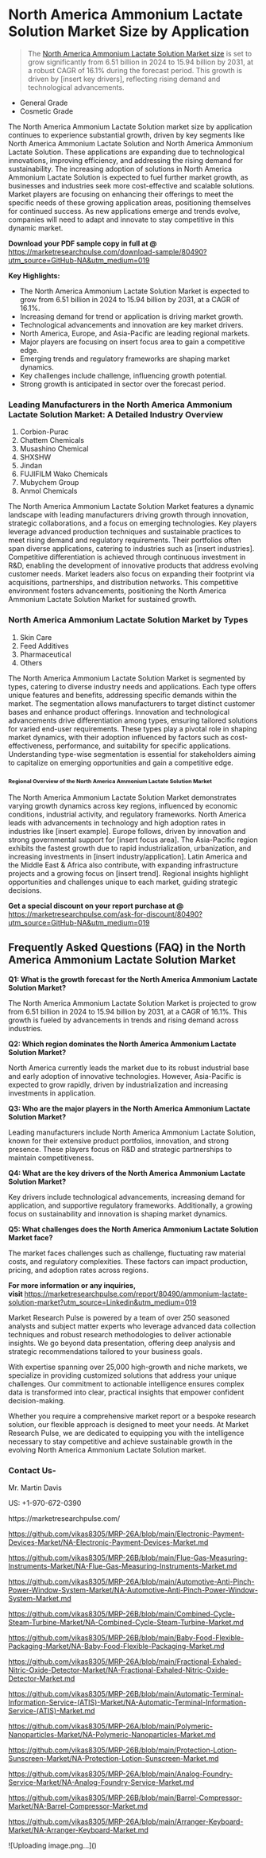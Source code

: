 
<h1>North America Ammonium Lactate Solution Market&nbsp;Size by Application</h1><blockquote><p>The <a href="https://marketresearchpulse.com/download-sample/80490?utm_source=GitHub-NA&amp;utm_medium=019">North America Ammonium Lactate Solution Market size</a> is set to grow significantly from 6.51 billion in 2024 to 15.94 billion by 2031, at a robust CAGR of 16.1% during the forecast period. This growth is driven by [insert key drivers], reflecting rising demand and technological advancements.</p></blockquote><ul><li>General Grade<li> Cosmetic Grade</li></ul><p>The North America Ammonium Lactate Solution market size by application continues to experience substantial growth, driven by key segments like North America Ammonium Lactate Solution and North America Ammonium Lactate Solution. These applications are expanding due to technological innovations, improving efficiency, and addressing the rising demand for sustainability. The increasing adoption of solutions in North America Ammonium Lactate Solution is expected to fuel further market growth, as businesses and industries seek more cost-effective and scalable solutions. Market players are focusing on enhancing their offerings to meet the specific needs of these growing application areas, positioning themselves for continued success. As new applications emerge and trends evolve, companies will need to adapt and innovate to stay competitive in this dynamic market.</p><p><strong>Download your PDF sample copy in full at @ </strong><a href="https://marketresearchpulse.com/download-sample/80490?utm_source=GitHub-NA&amp;utm_medium=019">https://marketresearchpulse.com/download-sample/80490?utm_source=GitHub-NA&amp;utm_medium=019</a></p><p><strong>Key Highlights: </strong></p><ul><li>The North America Ammonium Lactate Solution Market is expected to grow from 6.51 billion in 2024 to 15.94 billion by 2031, at a CAGR of 16.1%.</li><li>Increasing demand for trend or application is driving market growth.</li><li>Technological advancements and innovation are key market drivers.</li><li>North America, Europe, and Asia-Pacific are leading regional markets.</li><li>Major players are focusing on insert focus area to gain a competitive edge.</li><li>Emerging trends and regulatory frameworks are shaping market dynamics.</li><li>Key challenges include challenge, influencing growth potential.</li><li>Strong growth is anticipated in sector over the forecast period.</li></ul><h3>Leading Manufacturers in the North America Ammonium Lactate Solution Market: A Detailed Industry Overview</h3><ol><li>Corbion-Purac</li><li>Chattem Chemicals</li><li>Musashino Chemical</li><li>SHXSHW</li><li>Jindan</li><li>FUJIFILM Wako Chemicals</li><li>Mubychem Group</li><li>Anmol Chemicals</li></ol><div class="flex max-w-full flex-col flex-grow"><div class="min-h-8 text-message flex w-full flex-col items-end gap-2 whitespace-normal break-words [.text-message+&amp;]:mt-5" dir="auto" data-message-author-role="assistant" data-message-id="fd8432e4-4910-450d-b182-61b7bfb0a01f" data-message-model-slug="gpt-4o"><div class="flex w-full flex-col gap-1 empty:hidden first:pt-[3px]"><div class="markdown prose w-full break-words dark:prose-invert light"><p>The North America Ammonium Lactate Solution Market features a dynamic landscape with leading manufacturers driving growth through innovation, strategic collaborations, and a focus on emerging technologies. Key players leverage advanced production techniques and sustainable practices to meet rising demand and regulatory requirements. Their portfolios often span diverse applications, catering to industries such as [insert industries]. Competitive differentiation is achieved through continuous investment in R&amp;D, enabling the development of innovative products that address evolving customer needs. Market leaders also focus on expanding their footprint via acquisitions, partnerships, and distribution networks. This competitive environment fosters advancements, positioning the North America Ammonium Lactate Solution Market for sustained growth.</p></div></div></div></div><h3>North America Ammonium Lactate Solution Market by Types</h3><ol><li>Skin Care<li> Feed Additives<li> Pharmaceutical<li> Others</li></ol><div class="flex max-w-full flex-col flex-grow"><div class="min-h-8 text-message flex w-full flex-col items-end gap-2 whitespace-normal break-words [.text-message+&amp;]:mt-5" dir="auto" data-message-author-role="assistant" data-message-id="084470be-0bb7-4664-bddf-5156b4f41249" data-message-model-slug="gpt-4o-mini"><div class="flex w-full flex-col gap-1 empty:hidden first:pt-[3px]"><div class="markdown prose w-full break-words dark:prose-invert light"><p>The North America Ammonium Lactate Solution Market is segmented by types, catering to diverse industry needs and applications. Each type offers unique features and benefits, addressing specific demands within the market. The segmentation allows manufacturers to target distinct customer bases and enhance product offerings. Innovation and technological advancements drive differentiation among types, ensuring tailored solutions for varied end-user requirements. These types play a pivotal role in shaping market dynamics, with their adoption influenced by factors such as cost-effectiveness, performance, and suitability for specific applications. Understanding type-wise segmentation is essential for stakeholders aiming to capitalize on emerging opportunities and gain a competitive edge.</p></div></div></div></div><h3><span style="font-size: 11px;">Regional Overview of the North America Ammonium Lactate Solution Market</span></h3><div class="flex max-w-full flex-col flex-grow"><div class="min-h-8 text-message flex w-full flex-col items-end gap-2 whitespace-normal break-words [.text-message+&amp;]:mt-5" dir="auto" data-message-author-role="assistant" data-message-id="e9038762-ce64-4e30-91c9-9bd413514231" data-message-model-slug="gpt-4o-mini"><div class="flex w-full flex-col gap-1 empty:hidden first:pt-[3px]"><div class="markdown prose w-full break-words dark:prose-invert light"><p>The North America Ammonium Lactate Solution Market demonstrates varying growth dynamics across key regions, influenced by economic conditions, industrial activity, and regulatory frameworks. North America leads with advancements in technology and high adoption rates in industries like [insert example]. Europe follows, driven by innovation and strong governmental support for [insert focus area]. The Asia-Pacific region exhibits the fastest growth due to rapid industrialization, urbanization, and increasing investments in [insert industry/application]. Latin America and the Middle East &amp; Africa also contribute, with expanding infrastructure projects and a growing focus on [insert trend]. Regional insights highlight opportunities and challenges unique to each market, guiding strategic decisions.</p></div></div></div></div><p><strong>Get a special discount on your report purchase at @ </strong><a href="https://marketresearchpulse.com/ask-for-discount/80490?utm_source=GitHub-NA&amp;utm_medium=019">https://marketresearchpulse.com/ask-for-discount/80490?utm_source=GitHub-NA&amp;utm_medium=019</a></p><h2>Frequently Asked Questions (FAQ) in the North America Ammonium Lactate Solution Market</h2><p><strong>Q1: What is the growth forecast for the North America Ammonium Lactate Solution Market?</strong></p><p>The North America Ammonium Lactate Solution Market is projected to grow from 6.51 billion in 2024 to 15.94 billion by 2031, at a CAGR of 16.1%. This growth is fueled by advancements in trends and rising demand across industries.</p><p><strong>Q2: Which region dominates the North America Ammonium Lactate Solution Market?</strong></p><p>North America currently leads the market due to its robust industrial base and early adoption of innovative technologies. However, Asia-Pacific is expected to grow rapidly, driven by industrialization and increasing investments in application.</p><p><strong>Q3: Who are the major players in the North America Ammonium Lactate Solution Market?</strong></p><p>Leading manufacturers include North America Ammonium Lactate Solution, known for their extensive product portfolios, innovation, and strong presence. These players focus on R&amp;D and strategic partnerships to maintain competitiveness.</p><p><strong>Q4: What are the key drivers of the North America Ammonium Lactate Solution Market?</strong></p><p>Key drivers include technological advancements, increasing demand for application, and supportive regulatory frameworks. Additionally, a growing focus on sustainability and innovation is shaping market dynamics.</p><p><strong>Q5: What challenges does the North America Ammonium Lactate Solution Market face?</strong></p><p>The market faces challenges such as challenge, fluctuating raw material costs, and regulatory complexities. These factors can impact production, pricing, and adoption rates across regions.</p><p><strong>For more information or any inquiries, visit&nbsp;</strong><a href="https://marketresearchpulse.com/report/80490/ammonium-lactate-solution-market?utm_source=Linkedin&utm_medium=019">https://marketresearchpulse.com/report/80490/ammonium-lactate-solution-market?utm_source=Linkedin&utm_medium=019</a></p><p>Market Research Pulse is powered by a team of over 250 seasoned analysts and subject matter experts who leverage advanced data collection techniques and robust research methodologies to deliver actionable insights. We go beyond data presentation, offering deep analysis and strategic recommendations tailored to your business goals.</p><p>With expertise spanning over 25,000 high-growth and niche markets, we specialize in providing customized solutions that address your unique challenges. Our commitment to actionable intelligence ensures complex data is transformed into clear, practical insights that empower confident decision-making.</p><p>Whether you require a comprehensive market report or a bespoke research solution, our flexible approach is designed to meet your needs. At Market Research Pulse, we are dedicated to equipping you with the intelligence necessary to stay competitive and achieve sustainable growth in the evolving North America Ammonium Lactate Solution market.</p><h3><strong>Contact Us-</strong></h3><p>Mr. Martin Davis</p><p>US: +1-970-672-0390</p><p>https://marketresearchpulse.com/</p><p><a href="https://github.com/vikas8305/MRP-26A/blob/main/Electronic-Payment-Devices-Market/NA-Electronic-Payment-Devices-Market.md">https://github.com/vikas8305/MRP-26A/blob/main/Electronic-Payment-Devices-Market/NA-Electronic-Payment-Devices-Market.md</a></p><p><a href="https://github.com/vikas8305/MRP-26B/blob/main/Flue-Gas-Measuring-Instruments-Market/NA-Flue-Gas-Measuring-Instruments-Market.md">https://github.com/vikas8305/MRP-26B/blob/main/Flue-Gas-Measuring-Instruments-Market/NA-Flue-Gas-Measuring-Instruments-Market.md</a></p><p><a href="https://github.com/vikas8305/MRP-26A/blob/main/Automotive-Anti-Pinch-Power-Window-System-Market/NA-Automotive-Anti-Pinch-Power-Window-System-Market.md">https://github.com/vikas8305/MRP-26A/blob/main/Automotive-Anti-Pinch-Power-Window-System-Market/NA-Automotive-Anti-Pinch-Power-Window-System-Market.md</a></p><p><a href="https://github.com/vikas8305/MRP-26B/blob/main/Combined-Cycle-Steam-Turbine-Market/NA-Combined-Cycle-Steam-Turbine-Market.md">https://github.com/vikas8305/MRP-26B/blob/main/Combined-Cycle-Steam-Turbine-Market/NA-Combined-Cycle-Steam-Turbine-Market.md</a></p><p><a href="https://github.com/vikas8305/MRP-26B/blob/main/Baby-Food-Flexible-Packaging-Market/NA-Baby-Food-Flexible-Packaging-Market.md">https://github.com/vikas8305/MRP-26B/blob/main/Baby-Food-Flexible-Packaging-Market/NA-Baby-Food-Flexible-Packaging-Market.md</a></p><p><a href="https://github.com/vikas8305/MRP-26A/blob/main/Fractional-Exhaled-Nitric-Oxide-Detector-Market/NA-Fractional-Exhaled-Nitric-Oxide-Detector-Market.md">https://github.com/vikas8305/MRP-26A/blob/main/Fractional-Exhaled-Nitric-Oxide-Detector-Market/NA-Fractional-Exhaled-Nitric-Oxide-Detector-Market.md</a></p><p><a href="https://github.com/vikas8305/MRP-26B/blob/main/Automatic-Terminal-Information-Service-(ATIS)-Market/NA-Automatic-Terminal-Information-Service-(ATIS)-Market.md">https://github.com/vikas8305/MRP-26B/blob/main/Automatic-Terminal-Information-Service-(ATIS)-Market/NA-Automatic-Terminal-Information-Service-(ATIS)-Market.md</a></p><p><a href="https://github.com/vikas8305/MRP-26A/blob/main/Polymeric-Nanoparticles-Market/NA-Polymeric-Nanoparticles-Market.md">https://github.com/vikas8305/MRP-26A/blob/main/Polymeric-Nanoparticles-Market/NA-Polymeric-Nanoparticles-Market.md</a></p><p><a href="https://github.com/vikas8305/MRP-26B/blob/main/Protection-Lotion-Sunscreen-Market/NA-Protection-Lotion-Sunscreen-Market.md">https://github.com/vikas8305/MRP-26B/blob/main/Protection-Lotion-Sunscreen-Market/NA-Protection-Lotion-Sunscreen-Market.md</a></p><p><a href="https://github.com/vikas8305/MRP-26A/blob/main/Analog-Foundry-Service-Market/NA-Analog-Foundry-Service-Market.md">https://github.com/vikas8305/MRP-26A/blob/main/Analog-Foundry-Service-Market/NA-Analog-Foundry-Service-Market.md</a></p><p><a href="https://github.com/vikas8305/MRP-26B/blob/main/Barrel-Compressor-Market/NA-Barrel-Compressor-Market.md">https://github.com/vikas8305/MRP-26B/blob/main/Barrel-Compressor-Market/NA-Barrel-Compressor-Market.md</a></p><p><a href="https://github.com/vikas8305/MRP-26A/blob/main/Arranger-Keyboard-Market/NA-Arranger-Keyboard-Market.md">https://github.com/vikas8305/MRP-26A/blob/main/Arranger-Keyboard-Market/NA-Arranger-Keyboard-Market.md</a></p>
![Uploading image.png…]()

